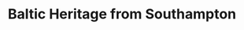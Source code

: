 ---
category: rest-of-the-world
title: Baltic Heritage from Southampton
class: baltic-heritage-from-southampton
cruiseline: Princess Cruises, Emerald Princess
special-info: Special offer
price: 879
nights: 14
cruise-url: http://www.planetcruise.co.uk/princess-cruises/emerald-princess/04-june-2016/95275?referrersiteid=970
---